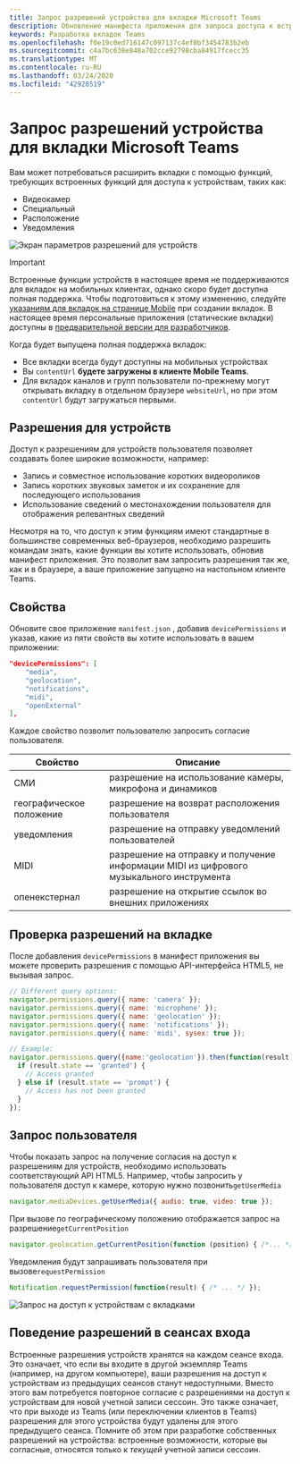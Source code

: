```yaml
---
title: Запрос разрешений устройства для вкладки Microsoft Teams
description: Обновление манифеста приложения для запроса доступа к встроенным функциям, которые обычно требуют согласия пользователя
keywords: Разработка вкладок Teams
ms.openlocfilehash: f0e19c0ed716147c097137c4ef0bf3454783b2eb
ms.sourcegitcommit: c4a7bc638e848a702cce92798cba84917fcecc35
ms.translationtype: MT
ms.contentlocale: ru-RU
ms.lasthandoff: 03/24/2020
ms.locfileid: "42928519"
---
```

# <a name="request-device-permissions-for-your-microsoft-teams-tab"></a>Запрос разрешений устройства для вкладки Microsoft Teams

Вам может потребоваться расширить вкладки с помощью функций, требующих встроенных функций для доступа к устройствам, таких как:

* Видеокамер
* Специальный
* Расположение
* Уведомления

![Экран параметров разрешений для устройств](~/assets/images/tabs/device-permissions.png)

> [!IMPORTANT]
> Встроенные функции устройств в настоящее время не поддерживаются для вкладок на мобильных клиентах, однако скоро будет доступна полная поддержка. Чтобы подготовиться к этому изменению, следуйте [указаниям для вкладок на странице Mobile](~/tabs/design/tabs-mobile.md) при создании вкладок. В настоящее время персональные приложения (статические вкладки) доступны в [предварительной версии для разработчиков](~/resources/dev-preview/developer-preview-intro.md).
>
> Когда будет выпущена полная поддержка вкладок:
>
> * Все вкладки всегда будут доступны на мобильных устройствах
> * Вы `contentUrl` **будете загружены в клиенте Mobile Teams**.
> * Для вкладок каналов и групп пользователи по-прежнему могут открывать вкладку в отдельном браузере `websiteUrl`, но при этом `contentUrl` будут загружаться первыми.  

## <a name="device-permissions"></a>Разрешения для устройств

Доступ к разрешениям для устройств пользователя позволяет создавать более широкие возможности, например:

* Запись и совместное использование коротких видеороликов
* Запись коротких звуковых заметок и их сохранение для последующего использования
* Использование сведений о местонахождении пользователя для отображения релевантных сведений

Несмотря на то, что доступ к этим функциям имеют стандартные в большинстве современных веб-браузеров, необходимо разрешить командам знать, какие функции вы хотите использовать, обновив манифест приложения. Это позволит вам запросить разрешения так же, как и в браузере, а ваше приложение запущено на настольном клиенте Teams.

## <a name="properties"></a>Свойства

Обновите свое приложение `manifest.json` , добавив `devicePermissions` и указав, какие из пяти свойств вы хотите использовать в вашем приложении:

``` json
"devicePermissions": [
    "media",
    "geolocation",
    "notifications",
    "midi",
    "openExternal"
],
```

Каждое свойство позволит пользователю запросить согласие пользователя.

| Свойство      | Описание   |
| --- | --- |
| СМИ         | разрешение на использование камеры, микрофона и динамиков |
| географическое положение   | разрешение на возврат расположения пользователя      |
| уведомления | разрешение на отправку уведомлений пользователей      |
| MIDI          | разрешение на отправку и получение информации MIDI из цифрового музыкального инструмента   |
| опенекстернал  | разрешение на открытие ссылок во внешних приложениях  |

## <a name="checking-permissions-from-your-tab"></a>Проверка разрешений на вкладке

После добавления `devicePermissions` в манифест приложения вы можете проверить разрешения с помощью API-интерфейса HTML5, не вызывая запрос.

``` Javascript
// Different query options:
navigator.permissions.query({ name: 'camera' });
navigator.permissions.query({ name: 'microphone' });
navigator.permissions.query({ name: 'geolocation' });
navigator.permissions.query({ name: 'notifications' });
navigator.permissions.query({ name: 'midi', sysex: true });

// Example:
navigator.permissions.query({name:'geolocation'}).then(function(result) {
  if (result.state == 'granted') {
    // Access granted
  } else if (result.state == 'prompt') {
    // Access has not been granted
  }
});
```

## <a name="prompting-the-user"></a>Запрос пользователя

Чтобы показать запрос на получение согласия на доступ к разрешениям для устройств, необходимо использовать соответствующий API HTML5. Например, чтобы запросить у пользователя доступ к камере, которую нужно позвонить`getUserMedia`

```Javascript
navigator.mediaDevices.getUserMedia({ audio: true, video: true });
```

При вызове по географическому положению отображается запрос на разрешение`getCurrentPosition`

```Javascript
navigator.geolocation.getCurrentPosition(function (position) { /*... */ });
```

Уведомления будут запрашивать пользователя при вызове`requestPermission`

```Javascript
Notification.requestPermission(function(result) { /* ... */ });
```

![Запрос на доступ к устройствам с вкладками](~/assets/images/tabs/device-permissions-prompt.png)

## <a name="permission-behavior-across-login-sessions"></a>Поведение разрешений в сеансах входа

Встроенные разрешения устройств хранятся на каждом сеансе входа. Это означает, что если вы входите в другой экземпляр Teams (например, на другом компьютере), ваши разрешения на доступ к устройствам из предыдущих сеансов станут недоступными. Вместо этого вам потребуется повторное согласие с разрешениями на доступ к устройствам для новой учетной записи сессоин. Это также означает, что при выходе из Teams (или переключении клиентов в Teams) разрешения для этого устройства будут удалены для этого предыдущего сеанса. Помните об этом при разработке собственных разрешений на устройства: встроенные возможности, которые вы согласные, относятся только к _текущей_ учетной записи сессоин.